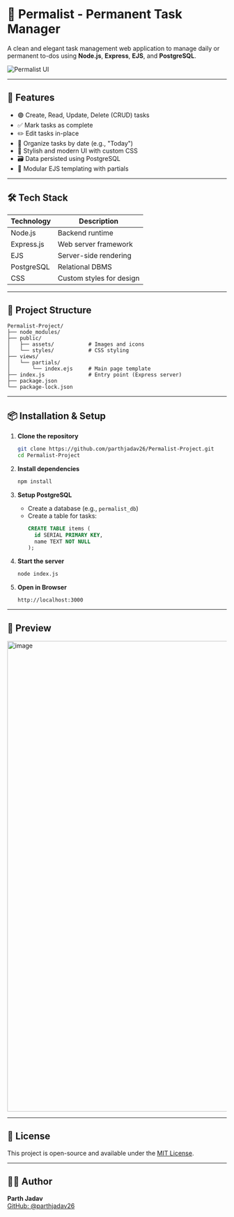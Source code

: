 
# 📝 Permalist - Permanent Task Manager

A clean and elegant task management web application to manage daily or permanent to-dos using **Node.js**, **Express**, **EJS**, and **PostgreSQL**.

![Permalist UI](./assets/preview.png)

---

## 🚀 Features

- 🟣 Create, Read, Update, Delete (CRUD) tasks
- ✅ Mark tasks as complete
- ✏️ Edit tasks in-place
- 📅 Organize tasks by date (e.g., "Today")
- 🎨 Stylish and modern UI with custom CSS
- 🗃️ Data persisted using PostgreSQL
- 📁 Modular EJS templating with partials

---

## 🛠️ Tech Stack

| Technology | Description              |
|------------|--------------------------|
| Node.js    | Backend runtime          |
| Express.js | Web server framework     |
| EJS        | Server-side rendering    |
| PostgreSQL | Relational DBMS          |
| CSS        | Custom styles for design |

---

## 📁 Project Structure

```
Permalist-Project/
├── node_modules/
├── public/
│   ├── assets/           # Images and icons
│   └── styles/           # CSS styling
├── views/
│   └── partials/
│       └── index.ejs     # Main page template
├── index.js              # Entry point (Express server)
├── package.json
└── package-lock.json
```

---

## 📦 Installation & Setup

1. **Clone the repository**
   ```bash
   git clone https://github.com/parthjadav26/Permalist-Project.git
   cd Permalist-Project
   ```

2. **Install dependencies**
   ```bash
   npm install
   ```

3. **Setup PostgreSQL**
   - Create a database (e.g., `permalist_db`)
   - Create a table for tasks:
     ```sql
     CREATE TABLE items (
       id SERIAL PRIMARY KEY,
       name TEXT NOT NULL
     );
     ```

4. **Start the server**
   ```bash
   node index.js
   ```

5. **Open in Browser**
   ```
   http://localhost:3000
   ```

---

## 📸 Preview
<img width="1920" height="1080" alt="image" src="https://github.com/user-attachments/assets/eb1becfb-5244-4b7d-ac77-e31ed7694e37" />


---

## 📄 License

This project is open-source and available under the [MIT License](LICENSE).

---

## 🙋‍♂️ Author

**Parth Jadav**  
[GitHub: @parthjadav26](https://github.com/parthjadav26)
